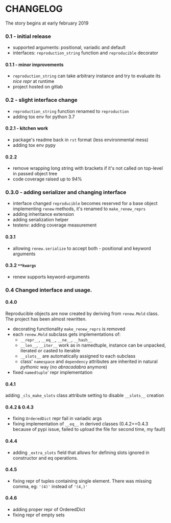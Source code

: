 # CHANGELOG
The story begins at early february 2019

### 0.1 - initial release
* supported arguments: positional, variadic and default 
* interfaces: `reproduction_string` function and `reproducible` decorator

#### 0.1.1 - minor improvements
* `reproduction_string` can take arbitrary instance and try to evaluate its *nice repr* at runtime
* project hosted on gitlab

### 0.2 - slight interface change
* `reproduction_string` function renamed to `reproduction`
* adding tox env for python 3.7 
#### 0.2.1 - kitchen work
* package's readme back in `rst` format (less environmental mess)
* adding tox env pypy
#### 0.2.2
* remove wrapping long string with brackets if it's not
called on top-level in passed object tree
* code coverage raised up to 94%

### 0.3.0 - adding serializer and changing interface 
* interface changed `reproducible` becomes reserved for a base object
implementing `renew` methods, it's renamed to `make_renew_reprs` 
* adding inheritance extension
* adding serialization helper
* testenv: adding coverage measurement
#### 0.3.1
* allowing `renew.serialize` to accept both - positional and keyword arguments
#### 0.3.2  `**kwargs`
* renew supports keyword-arguments

### 0.4 Changed interface and usage.
#### 0.4.0
Reproducible objects are now created by deriving from `renew.Mold` class. 
The project has been almost rewritten.
* decorating functionality `make_renew_reprs` is removed
* each `renew.Mold` subclass gets implementations of:
  - `__repr__`, `__eq__`, `__ne__`, `__hash__`
  - `__len__`, `__iter__` work as in namedtuple, instance can be unpacked, 
  iterated or casted to iterable
  - `__slots__` are automatically assigned to each subclass
  - class' `namespace` and `dependency` attributes are inherited in 
  natural *pythonic* way (no *abracadabra* anymore)
* fixed `namedtuple`' repr implementation 

#### 0.4.1
adding `_cls_make_slots` class attribute setting to
disable `__slots__` creation
#### 0.4.2 & 0.4.3
* fixing `OrderedDict` repr fail in variadic args
* fixing implementation of `__eq__` in derived classes
(0.4.2==0.4.3 because of pypi issue, failed to upload the file for second time, my fault)
#### 0.4.4
* adding `_extra_slots` field that allows for defining slots ignored
in constructor and eq operations.
#### 0.4.5
* fixing repr of tuples containing single element.
There was missing comma, eg: `'(4)'` instead of `'(4,)'`
#### 0.4.6
* adding proper repr of OrderedDict
* fixing repr of empty sets
